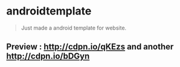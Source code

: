 androidtemplate
===============

> Just made a android template for website.    

Preview : http://cdpn.io/qKEzs and another http://cdpn.io/bDGyn
---------------------------------------------------------------

